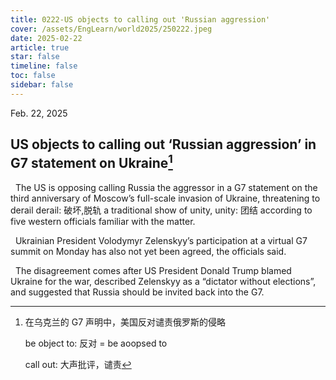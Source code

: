 ```yaml
---
title: 0222-US objects to calling out 'Russian aggression'
cover: /assets/EngLearn/world2025/250222.jpeg
date: 2025-02-22
article: true
star: false
timeline: false
toc: false
sidebar: false
---
```

Feb. 22, 2025
<!-- more -->

## US objects to calling out ‘Russian aggression’ in G7 statement on Ukraine[^t1]

&nbsp; The US is opposing calling Russia the aggressor in a G7 statement on the third anniversary of Moscow’s full-scale invasion of Ukraine, threatening to 
<span class="hover-note">
derail
<span class="hover-content">
derail: 破坏,脱轨
</span></span>
 a traditional show of 
<span class="hover-note">
unity,
<span class="hover-content">
unity: 团结
</span></span>
 according to five western officials familiar with the matter.

&nbsp; Ukrainian President Volodymyr Zelenskyy’s participation at a virtual G7 summit on Monday has also not yet been agreed, the officials said.

&nbsp; The disagreement comes after US President Donald Trump blamed Ukraine for the war, described Zelenskyy as a “dictator without elections”, and suggested that Russia should be invited back into the G7.

[^t1]: 在乌克兰的 G7 声明中，美国反对谴责俄罗斯的侵略

    be object to: 反对 = be aoopsed to

    call out: 大声批评，谴责 